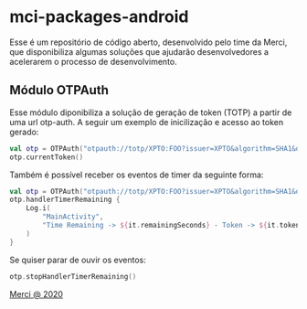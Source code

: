 # mci-packages-android

Esse é um repositório de código aberto, desenvolvido pelo time da Merci, que disponibiliza algumas soluções que ajudarão desenvolvedores a acelerarem o processo de desenvolvimento.

## Módulo OTPAuth

Esse módulo diponibiliza a solução de geração de token (TOTP) a partir de uma url otp-auth. 
A seguir um exemplo de inicilização e acesso ao token gerado:

```kotlin
val otp = OTPAuth("otpauth://totp/XPTO:FOO?issuer=XPTO&algorithm=SHA1&digits=6&period=30&secret=N4SYQORWRZ2TIML5")
otp.currentToken()
```

Também é possível receber os eventos de timer da seguinte forma:
```kotlin
val otp = OTPAuth("otpauth://totp/XPTO:FOO?issuer=XPTO&algorithm=SHA1&digits=6&period=30&secret=N4SYQORWRZ2TIML5")
otp.handlerTimerRemaining {
    Log.i(
        "MainActivity",
        "Time Remaining -> ${it.remainingSeconds} - Token -> ${it.token}"
    )
}
```

Se quiser parar de ouvir os eventos:
```kotlin
otp.stopHandlerTimerRemaining()
```

[Merci @ 2020](https://merci.com.br)
